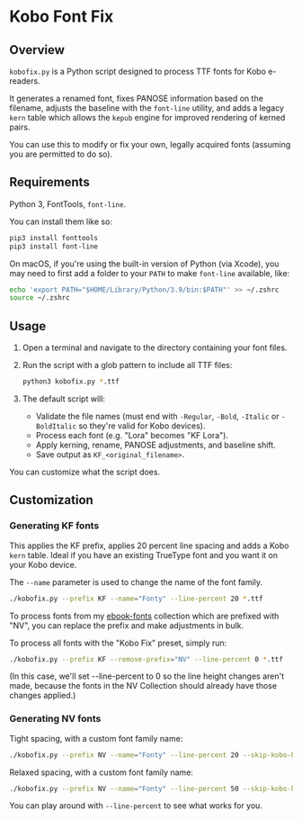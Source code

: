 # Kobo Font Fix

## Overview

`kobofix.py` is a Python script designed to process TTF fonts for Kobo e-readers. 

It generates a renamed font, fixes PANOSE information based on the filename, adjusts the baseline with the `font-line` utility, and adds a legacy `kern` table which allows the `kepub` engine for improved rendering of kerned pairs.

You can use this to modify or fix your own, legally acquired fonts (assuming you are permitted to do so).

## Requirements

Python 3, FontTools, `font-line`.

You can install them like so:


```bash
pip3 install fonttools
pip3 install font-line
```

On macOS, if you're using the built-in version of Python (via Xcode), you may need to first add a folder to your `PATH` to make `font-line` available, like:

```bash
echo 'export PATH="$HOME/Library/Python/3.9/bin:$PATH"' >> ~/.zshrc
source ~/.zshrc
```

## Usage

1. Open a terminal and navigate to the directory containing your font files.
2. Run the script with a glob pattern to include all TTF files:

   ```bash
   python3 kobofix.py *.ttf
   ```
3. The default script will:

   * Validate the file names (must end with `-Regular`, `-Bold`, `-Italic` or `-BoldItalic` so they're valid for Kobo devices).
   * Process each font (e.g. "Lora" becomes "KF Lora").
   * Apply kerning, rename, PANOSE adjustments, and baseline shift.
   * Save output as `KF_<original_filename>`.

You can customize what the script does.

## Customization

### Generating KF fonts

This applies the KF prefix, applies 20 percent line spacing and adds a Kobo `kern` table. Ideal if you have an existing TrueType font and you want it on your Kobo device.

The `--name` parameter is used to change the name of the font family.

```bash
./kobofix.py --prefix KF --name="Fonty" --line-percent 20 *.ttf
```

To process fonts from my [ebook-fonts](https://github.com/nicoverbruggen/ebook-fonts) collection which are prefixed with "NV", you can replace the prefix and make adjustments in bulk. 

To process all fonts with the "Kobo Fix" preset, simply run:

```bash
./kobofix.py --prefix KF --remove-prefix="NV" --line-percent 0 *.ttf
```

(In this case, we'll set --line-percent to 0 so the line height changes aren't made, because the fonts in the NV Collection should already have those changes applied.)

### Generating NV fonts

Tight spacing, with a custom font family name:

```bash
./kobofix.py --prefix NV --name="Fonty" --line-percent 20 --skip-kobo-kern *.ttf
```

Relaxed spacing, with a custom font family name:

```bash
./kobofix.py --prefix NV --name="Fonty" --line-percent 50 --skip-kobo-kern *.ttf
```

You can play around with `--line-percent` to see what works for you.
